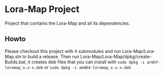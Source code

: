# Lora-Map Project
Project that contains the Lora-Map and all its dependencies.

## Howto
Please checkout this project with it submodules and run Lora-Map/Lora-Map.sln to build a release. Then run Lora-Map/Lora-Map/dpkg/create-Builds.bat, it creates deb files that you can install with `sudo dpkg -i armhf-loramap_x.x-x.deb` or `sudo dpkg -i amd64-loramap_x.x-x.deb`